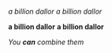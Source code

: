*a billion dallor*
_a billion dallor_

**a billion dallor**
__a billion dallor__

_You **can** combine them_

